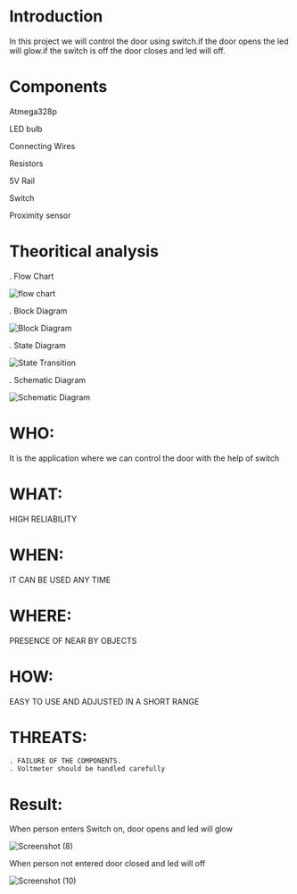 # Introduction

In this project we will control the door using switch.if the door opens the led will glow.if the switch is off the door closes and led will off.

# Components

  Atmega328p

  LED bulb

  Connecting Wires

  Resistors

  5V Rail

  Switch

  Proximity sensor
  
# Theoritical analysis

  . Flow Chart
  
   ![flow chart](https://user-images.githubusercontent.com/102800244/164473790-45c66252-9f14-49f8-8b91-3b76d020c685.jpeg)
  
  . Block Diagram
  
  ![Block Diagram](https://user-images.githubusercontent.com/102800244/164473933-368b02c4-1c76-4596-b4f8-e91a64a9e549.jpeg)
  
  . State Diagram
  
   ![State Transition](https://user-images.githubusercontent.com/102800244/164713086-8c27ae94-8ede-407c-adfd-5090f193d27e.png)

  . Schematic Diagram
  
  ![Schematic Diagram](https://user-images.githubusercontent.com/102800244/164473986-dac3c673-9641-4390-a9aa-f539fc35cbaa.jpg)
  
 # WHO:
   It is the application where we can control the door with the help of switch
 # WHAT:
   HIGH RELIABILITY
 # WHEN:
   IT CAN BE USED ANY TIME
 # WHERE:
   PRESENCE OF NEAR BY OBJECTS
 # HOW:
   EASY TO USE AND ADJUSTED IN A SHORT RANGE
   
 # THREATS:
    . FAILURE OF THE COMPONENTS.
    . Voltmeter should be handled carefully 
   
 # Result:
   When person enters Switch on, door opens and led will glow

   ![Screenshot (8)](https://user-images.githubusercontent.com/102800244/164489664-65b7802f-17eb-4f3f-b22f-ecc83505962f.png)

   When person not entered door closed and led will off 

   ![Screenshot (10)](https://user-images.githubusercontent.com/102800244/164490673-3537fd81-7dd0-44d5-875f-b222e77dc57f.png)

 
